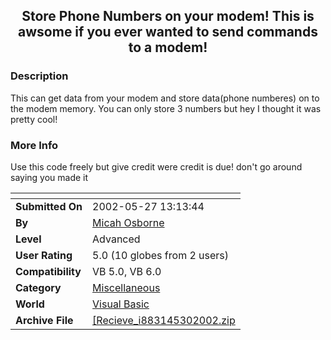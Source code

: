 ﻿<div align="center">

## Store Phone Numbers on your modem\!  This is awsome if you ever wanted to send commands to a modem\!


</div>

### Description

This can get data from your modem and store data(phone numberes) on to the modem memory. You can only store 3 numbers but hey I thought it was pretty cool!
 
### More Info
 
Use this code freely but give credit were credit is due! don't go around saying you made it


<span>             |<span>
---                |---
**Submitted On**   |2002-05-27 13:13:44
**By**             |[Micah Osborne](https://github.com/Planet-Source-Code/PSCIndex/blob/master/ByAuthor/micah-osborne.md)
**Level**          |Advanced
**User Rating**    |5.0 (10 globes from 2 users)
**Compatibility**  |VB 5\.0, VB 6\.0
**Category**       |[Miscellaneous](https://github.com/Planet-Source-Code/PSCIndex/blob/master/ByCategory/miscellaneous__1-1.md)
**World**          |[Visual Basic](https://github.com/Planet-Source-Code/PSCIndex/blob/master/ByWorld/visual-basic.md)
**Archive File**   |[\[Recieve\_i883145302002\.zip](https://github.com/Planet-Source-Code/micah-osborne-store-phone-numbers-on-your-modem-this-is-awsome-if-you-ever-wanted-to-send-__1-35265/archive/master.zip)








